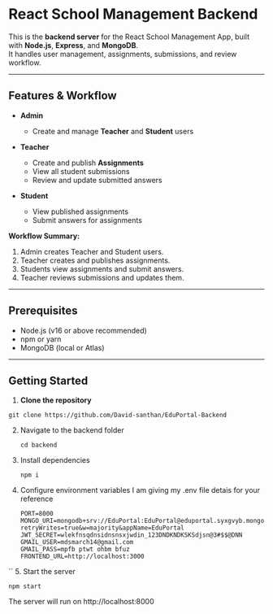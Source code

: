 # React School Management Backend

This is the **backend server** for the React School Management App, built with **Node.js**, **Express**, and **MongoDB**.  
It handles user management, assignments, submissions, and review workflow.

---

## Features & Workflow

- **Admin**
  - Create and manage **Teacher** and **Student** users  

- **Teacher**
  - Create and publish **Assignments**  
  - View all student submissions  
  - Review and update submitted answers  

- **Student**
  - View published assignments  
  - Submit answers for assignments  

**Workflow Summary:**  
1. Admin creates Teacher and Student users.  
2. Teacher creates and publishes assignments.  
3. Students view assignments and submit answers.  
4. Teacher reviews submissions and updates them.  

---

## Prerequisites

- Node.js (v16 or above recommended)  
- npm or yarn  
- MongoDB (local or Atlas)  

---

## Getting Started

1. **Clone the repository**

```
git clone https://github.com/David-santhan/EduPortal-Backend
```
2. Navigate to the backend folder
   ```
   cd backend
   ```
3. Install dependencies
   ```
   npm i
   ```
4. Configure environment variables
    I am giving my .env file detais for your reference
   ```
   PORT=8000
   MONGO_URI=mongodb+srv://EduPortal:EduPortal@eduportal.syxgvyb.mongodb.net/?retryWrites=true&w=majority&appName=EduPortal
   JWT_SECRET=wlekfnsqdnsidnsnsxjwdin_123DNDKNDKSKSdjsn@3#$$@DNN
   GMAIL_USER=mdsmarch14@gmail.com
   GMAIL_PASS=mpfb ptwt ohbm bfuz
   FRONTEND_URL=http://localhost:3000
``
5. Start the server

```
npm start
```
The server will run on http://localhost:8000 
